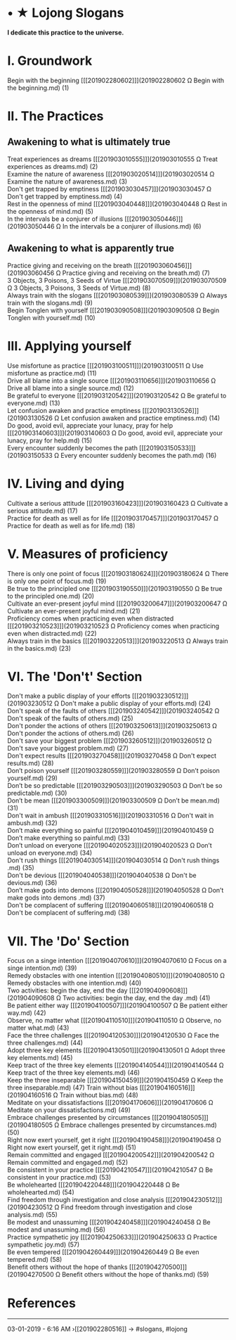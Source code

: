 # • ★ Lojong Slogans

**I dedicate this practice to the universe.**

# I. Groundwork

Begin with the beginning [\[\[201902280602\]\]](201902280602  Ω Begin with the beginning.md) (1)  

# II. The Practices

## Awakening to what is ultimately true

Treat experiences as dreams [\[\[201903010555\]\]](201903010555  Ω Treat experiences as dreams.md) (2)    
Examine the nature of awareness [\[\[201903020514\]\]](201903020514  Ω Examine the nature of awareness.md) (3)  
Don't get trapped by emptiness [\[\[201903030457\]\]](201903030457  Ω Don't get trapped by emptiness.md) (4)  
Rest in the openness of mind [\[\[201903040448\]\]](201903040448  Ω Rest in the openness of mind.md) (5)  
In the intervals be a conjurer of illusions [\[\[201903050446\]\]](201903050446  Ω In the intervals be a conjurer of illusions.md) (6)  

## Awakening to what is apparently true

Practice giving and receiving on the breath [\[\[201903060456\]\]](201903060456  Ω Practice giving and receiving on the breath.md) (7)  
3 Objects, 3 Poisons, 3 Seeds of Virtue [\[\[201903070509\]\]](201903070509  Ω 3 Objects, 3 Poisons, 3 Seeds of Virtue.md) (8)  
Always train with the slogans [\[\[201903080539\]\]](201903080539  Ω Always train with the slogans.md) (9)  
Begin Tonglen with yourself [\[\[201903090508\]\]](201903090508  Ω Begin Tonglen with yourself.md) (10)  

# III. Applying yourself

Use misfortune as practice [\[\[201903100511\]\]](201903100511  Ω Use misfortune as practice.md) (11)  
Drive all blame into a single source [\[\[201903110656\]\]](201903110656  Ω Drive all blame into a single source.md) (12)  
Be grateful to everyone [\[\[201903120542\]\]](201903120542  Ω Be grateful to everyone.md) (13)  
Let confusion awaken and practice emptiness [\[\[201903130526\]\]](201903130526  Ω Let confusion awaken and practice emptiness.md) (14)  
Do good, avoid evil, appreciate your lunacy, pray for help [\[\[201903140603\]\]](201903140603  Ω Do good, avoid evil, appreciate your lunacy, pray for help.md) (15)  
Every encounter suddenly becomes the path [\[\[201903150533\]\]](201903150533  Ω Every encounter suddenly becomes the path.md) (16)  

# IV. Living and dying

Cultivate a serious attitude [\[\[201903160423\]\]](201903160423  Ω Cultivate a serious attitude.md) (17)  
Practice for death as well as for life [\[\[201903170457\]\]](201903170457  Ω Practice for death as well as for life.md) (18)  

# V. Measures of proficiency

There is only one point of focus [\[\[201903180624\]\]](201903180624  Ω There is only one point of focus.md) (19)  
Be true to the principled one [\[\[201903190550\]\]](201903190550  Ω Be true to the principled one.md) (20)  
Cultivate an ever-present joyful mind [\[\[201903200647\]\]](201903200647  Ω Cultivate an ever-present joyful mind.md) (21)  
Proficiency comes when practicing even when distracted [\[\[201903210523\]\]](201903210523  Ω Proficiency comes when practicing even when distracted.md) (22)  
Always train in the basics [\[\[201903220513\]\]](201903220513  Ω Always train in the basics.md) (23)  

# VI. The 'Don't' Section

Don't make a public display of your efforts [\[\[201903230512\]\]](201903230512  Ω Don't make a public display of your efforts.md) (24)  
Don't speak of the faults of others [\[\[201903240542\]\]](201903240542  Ω Don't speak of the faults of others.md) (25)  
Don't ponder the actions of others [\[\[201903250613\]\]](201903250613  Ω Don't ponder the actions of others.md) (26)  
Don't save your biggest problem [\[\[201903260512\]\]](201903260512  Ω Don't save your biggest problem.md) (27)  
Don't expect results [\[\[201903270458\]\]](201903270458  Ω Don't expect results.md) (28)  
Don’t poison yourself [\[\[201903280559\]\]](201903280559  Ω Don’t poison yourself.md) (29)  
Don’t be so predictable [\[\[201903290503\]\]](201903290503  Ω Don’t be so predictable.md) (30)  
Don’t be mean [\[\[201903300509\]\]](201903300509  Ω Don’t be mean.md) (31)  
Don't wait in ambush [\[\[201903310516\]\]](201903310516  Ω Don't wait in ambush.md) (32)  
Don’t make everything so painful [\[\[201904010459\]\]](201904010459  Ω Don’t make everything so painful.md) (33)  
Don’t unload on everyone [\[\[201904020523\]\]](201904020523  Ω Don’t unload on everyone.md) (34)  
Don't rush things  [\[\[201904030514\]\]](201904030514  Ω Don't rush things .md) (35)  
Don't be devious [\[\[201904040538\]\]](201904040538  Ω Don't be devious.md) (36)  
Don’t make gods into demons  [\[\[201904050528\]\]](201904050528  Ω Don’t make gods into demons .md) (37)  
Don't be complacent of suffering [\[\[201904060518\]\]](201904060518  Ω Don't be complacent of suffering.md) (38)  

# VII. The 'Do' Section

Focus on a singe intention [\[\[201904070610\]\]](201904070610  Ω Focus on a singe intention.md) (39)  
Remedy obstacles with one intention [\[\[201904080510\]\]](201904080510  Ω Remedy obstacles with one intention.md) (40)  
Two activities: begin the day, end the day  [\[\[201904090608\]\]](201904090608  Ω Two activities: begin the day, end the day .md) (41)  
Be patient either way [\[\[201904100507\]\]](201904100507  Ω Be patient either way.md) (42)  
Observe, no matter what [\[\[201904110510\]\]](201904110510  Ω Observe, no matter what.md) (43)  
Face the three challenges [\[\[201904120530\]\]](201904120530  Ω Face the three challenges.md) (44)  
Adopt three key elements [\[\[201904130501\]\]](201904130501  Ω Adopt three key elements.md) (45)  
Keep tract of the three key elements [\[\[201904140544\]\]](201904140544  Ω Keep tract of the three key elements.md) (46)  
Keep the three inseparable [\[\[201904150459\]\]](201904150459  Ω Keep the three inseparable.md) (47)
Train without bias [\[\[201904160516\]\]](201904160516  Ω Train without bias.md) (48)  
Meditate on your dissatisfactions [\[\[201904170606\]\]](201904170606  Ω Meditate on your dissatisfactions.md) (49)  
Embrace challenges presented by circumstances [\[\[201904180505\]\]](201904180505  Ω Embrace challenges presented by circumstances.md) (50)  
Right now exert yourself, get it right [\[\[201904190458\]\]](201904190458  Ω Right now exert yourself, get it right.md) (51)  
Remain committed and engaged [\[\[201904200542\]\]](201904200542  Ω Remain committed and engaged.md) (52)  
Be consistent in your practice [\[\[201904210547\]\]](201904210547  Ω Be consistent in your practice.md) (53)  
Be wholehearted [\[\[201904220448\]\]](201904220448  Ω Be wholehearted.md) (54)  
Find freedom through investigation and close analysis [\[\[201904230512\]\]](201904230512  Ω Find freedom through investigation and close analysis.md) (55)  
Be modest and unassuming [\[\[201904240458\]\]](201904240458  Ω Be modest and unassuming.md) (56)  
Practice sympathetic joy [\[\[201904250633\]\]](201904250633  Ω Practice sympathetic joy.md) (57)  
Be even tempered [\[\[201904260449\]\]](201904260449  Ω Be even tempered.md) (58)  
Benefit others without the hope of thanks [\[\[201904270500\]\]](201904270500  Ω Benefit others without the hope of thanks.md) (59)  

# References


----------------------------------------------------------------
03-01-2019 - 6:16 AM
›[[201902280516]]
→ #slogans, #lojong

